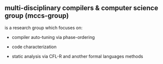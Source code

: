 ## multi-disciplinary compilers & computer science group (mccs-group)

is a research group which focuses on:

- compiler auto-tuning via phase-ordering
  
- code characterization
  
- static analysis via CFL-R and another formal languages methods
